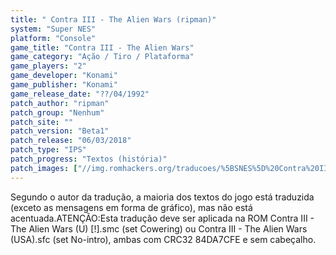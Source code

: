```yaml
---
title: " Contra III - The Alien Wars (ripman)"
system: "Super NES"
platform: "Console"
game_title: "Contra III - The Alien Wars"
game_category: "Ação / Tiro / Plataforma"
game_players: "2"
game_developer: "Konami"
game_publisher: "Konami"
game_release_date: "??/04/1992"
patch_author: "ripman"
patch_group: "Nenhum"
patch_site: ""
patch_version: "Beta1"
patch_release: "06/03/2018"
patch_type: "IPS"
patch_progress: "Textos (história)"
patch_images: ["//img.romhackers.org/traducoes/%5BSNES%5D%20Contra%20III%20-%20The%20Alien%20Wars%20-%20ripman%20-%201.png","//img.romhackers.org/traducoes/%5BSNES%5D%20Contra%20III%20-%20The%20Alien%20Wars%20-%20ripman%20-%202.png","//img.romhackers.org/traducoes/%5BSNES%5D%20Contra%20III%20-%20The%20Alien%20Wars%20-%20ripman%20-%203.png"]
---
```

Segundo o autor da tradução, a maioria dos textos do jogo está traduzida (exceto as mensagens em forma de gráfico), mas não está acentuada.ATENÇÃO:Esta tradução deve ser aplicada na ROM Contra III - The Alien Wars (U) [!].smc (set Cowering) ou Contra III - The Alien Wars (USA).sfc (set No-intro), ambas com CRC32 84DA7CFE e sem cabeçalho.